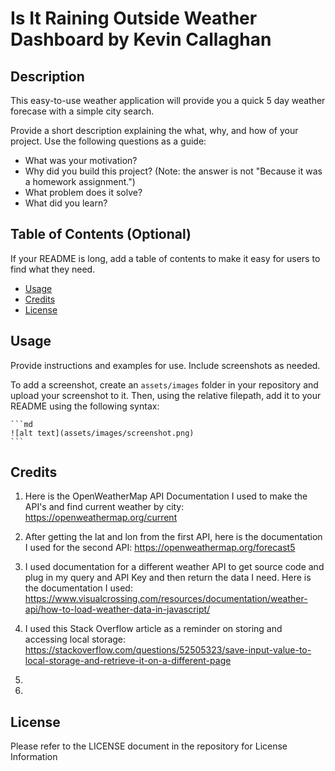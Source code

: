# Is It Raining Outside Weather Dashboard by Kevin Callaghan

## Description

This easy-to-use weather application will provide you a quick 5 day weather forecase with a simple city search.  

Provide a short description explaining the what, why, and how of your project. Use the following questions as a guide:

- What was your motivation?
- Why did you build this project? (Note: the answer is not "Because it was a homework assignment.")
- What problem does it solve?
- What did you learn?

## Table of Contents (Optional)

If your README is long, add a table of contents to make it easy for users to find what they need.

- [Usage](#usage)
- [Credits](#credits)
- [License](#license)

## Usage

Provide instructions and examples for use. Include screenshots as needed.

To add a screenshot, create an `assets/images` folder in your repository and upload your screenshot to it. Then, using the relative filepath, add it to your README using the following syntax:

    ```md
    ![alt text](assets/images/screenshot.png)
    ```

## Credits

1. Here is the OpenWeatherMap API Documentation I used to make the API's and find current weather by city: https://openweathermap.org/current

2. After getting the lat and lon from the first API, here is the documentation I used for the second API: https://openweathermap.org/forecast5 

3. I used documentation for a different weather API to get source code and plug in my query and API Key and then return the data I need.  Here is the documentation I used: https://www.visualcrossing.com/resources/documentation/weather-api/how-to-load-weather-data-in-javascript/ 

4. I used this Stack Overflow article as a reminder on storing and accessing local storage: https://stackoverflow.com/questions/52505323/save-input-value-to-local-storage-and-retrieve-it-on-a-different-page 

5. 

6. 


## License

Please refer to the LICENSE document in the repository for License Information